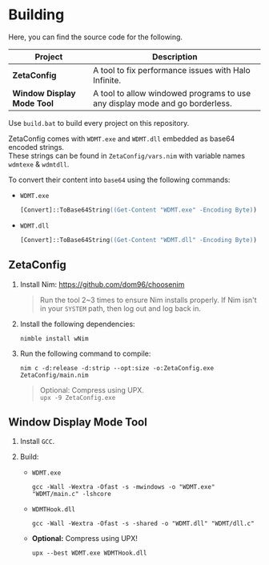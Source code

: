 # Building
Here, you can find the source code for the following.

|Project|Description|
|-|-|
|**ZetaConfig**|A tool to fix performance issues with Halo Infinite.|
|**Window Display Mode Tool**|A tool to allow windowed programs to use any display mode and go borderless.

Use `build.bat` to build every project on this repository.             

ZetaConfig comes with `WDMT.exe` and `WDMT.dll` embedded as base64 encoded strings.             
These strings can be found in `ZetaConfig/vars.nim` with variable names `wdmtexe` & `wdmtdll`.        

To convert their content into `base64` using the following commands:
- `WDMT.exe`
    ```ps
    [Convert]::ToBase64String((Get-Content "WDMT.exe" -Encoding Byte)) | Set-Clipboard
    ```
- `WDMT.dll`
    ```ps
    [Convert]::ToBase64String((Get-Content "WDMT.dll" -Encoding Byte)) | Set-Clipboard
    ```

## ZetaConfig
1. Install Nim: https://github.com/dom96/choosenim
    > Run the tool 2~3 times to ensure Nim installs properly.
    > If Nim isn't in your `SYSTEM` path, then log out and log back in.

2. Install the following dependencies:
    ```
    nimble install wNim
    ```

3. Run the following command to compile:
    ```
    nim c -d:release -d:strip --opt:size -o:ZetaConfig.exe ZetaConfig/main.nim
    ```
    > Optional: Compress using UPX.         
        ```
        upx -9 ZetaConfig.exe
        ```

## Window Display Mode Tool
1. Install `GCC`.

2. Build:
    - `WDMT.exe`
        ```
        gcc -Wall -Wextra -Ofast -s -mwindows -o "WDMT.exe" "WDMT/main.c" -lshcore
        ```

    - `WDMTHook.dll`

        ```
        gcc -Wall -Wextra -Ofast -s -shared -o "WDMT.dll" "WDMT/dll.c"
        ```

    - **Optional:** Compress using UPX!
        ```
        upx --best WDMT.exe WDMTHook.dll
        ```